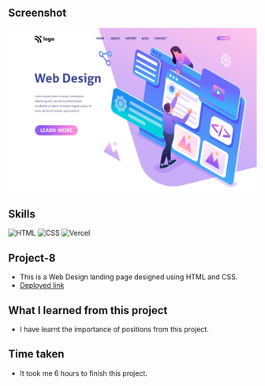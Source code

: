 ## Screenshot
![Project screenshot](./8.png)

## Skills
![HTML](https://img.shields.io/badge/HTML5-E34F26?style=for-the-badge&logo=html5&logoColor=white) 
![CSS](https://img.shields.io/badge/CSS3-1572B6?style=for-the-badge&logo=css3&logoColor=white)
![Vercel](https://img.shields.io/badge/Vercel-000000?style=for-the-badge&logo=vercel&logoColor=white) 

## Project-8
- This is a Web Design landing page designed using HTML and CSS.
- [Deployed link](https://robin-project-8.vercel.app/)

## What I learned from this project
- I have learnt the importance of positions from this project.

## Time taken
- It took me 6 hours to finish this project.
